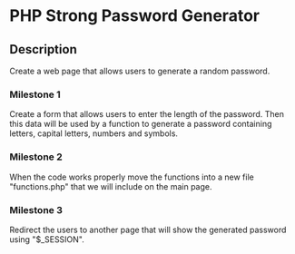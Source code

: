 PHP Strong Password Generator
===
## Description
Create a web page that allows users to generate a random password.

### Milestone 1
Create a form that allows users to enter the length of the password. Then this data will be used by a function to generate a password containing letters, capital letters, numbers and symbols.

### Milestone 2
When the code works properly move the functions into a new file "functions.php" that we will include on the main page.

### Milestone 3
Redirect the users to another page that will show the generated password using "$_SESSION".
